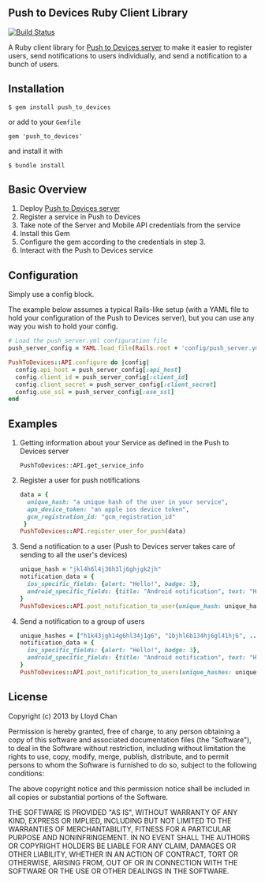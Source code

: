 Push to Devices Ruby Client Library
------------------------------

[![Build
Status](https://secure.travis-ci.org/lloydmeta/push_to_devices_rb.png)](http://travis-ci.org/lloydmeta/push_to_devices_rb)

A Ruby client library for [Push to Devices server](https://github.com/lloydmeta/push_to_devices) to make it easier to register users, send notifications to users individually, and send a notification to a bunch of users.

Installation
---------
    $ gem install push_to_devices

or add to your ``Gemfile``

    gem 'push_to_devices'

and install it with

    $ bundle install

Basic Overview
------------

1. Deploy [Push to Devices server](https://github.com/lloydmeta/push_to_devices)
2. Register a service in Push to Devices
3. Take note of the Server and Mobile API credentials from the service
4. Install this Gem
5. Configure the gem according to the credentials in step 3.
6. Interact with the Push to Devices service

Configuration
------------

Simply use a config block.

The example below assumes a typical Rails-like setup (with a YAML file to hold your configuration of the Push to Devices server), but you can use any way you wish to hold your config.

```Ruby
# Load the push_server.yml configuration file
push_server_config = YAML.load_file(Rails.root + 'config/push_server.yml')[rails_env].symbolize_keys

PushToDevices::API.configure do |config|
  config.api_host = push_server_config[:api_host]
  config.client_id = push_server_config[:client_id]
  config.client_secret = push_server_config[:client_secret]
  config.use_ssl = push_server_config[:use_ssl]
end
```

Examples
--------

1. Getting information about your Service as defined in the Push to Devices server

    `PushToDevices::API.get_service_info`

2. Register a user for push notifications

    ```Ruby
    data = {
      unique_hash: "a unique hash of the user in your service",
      apn_device_token: "an apple ios device token",
      gcm_registration_id: "gcm_registration_id"
     }
    PushToDevices::API.register_user_for_push(data)
    ```

3. Send a notification to a user (Push to Devices server takes care of sending to all the user's devices)

    ```Ruby
    unique_hash = "jkl4h6l4j36h3lj6ghjgk2jh"
    notification_data = {
      ios_specific_fields: {alert: "Hello!", badge: 3},
      android_specific_fields: {title: "Android notification", text: "Hello Android user!"}
    }
    PushToDevices::API.post_notification_to_user(unique_hash: unique_hash, notification_data: notification_data)
    ```

4. Send a notification to a group of users

    ```Ruby
    unique_hashes = ["h1k43jgh14g6hl34j1g6", "1bjhl6b134hj6gl41hj6", ...]
    notification_data = {
      ios_specific_fields: {alert: "Hello!", badge: 3},
      android_specific_fields: {title: "Android notification", text: "Hello Android user!"}
    }
    PushToDevices::API.post_notification_to_users(unique_hashes: unique_hashes, notification_data: notification_data)
    ```

## License

Copyright (c) 2013 by Lloyd Chan

Permission is hereby granted, free of charge, to any person obtaining a
copy of this software and associated documentation files (the
"Software"), to deal in the Software without restriction, including
without limitation the rights to use, copy, modify, merge, publish,
distribute, and to permit persons to whom the Software is furnished to do so, subject to
the following conditions:

The above copyright notice and this permission notice shall be included
in all copies or substantial portions of the Software.

THE SOFTWARE IS PROVIDED "AS IS", WITHOUT WARRANTY OF ANY KIND, EXPRESS
OR IMPLIED, INCLUDING BUT NOT LIMITED TO THE WARRANTIES OF
MERCHANTABILITY, FITNESS FOR A PARTICULAR PURPOSE AND NONINFRINGEMENT.
IN NO EVENT SHALL THE AUTHORS OR COPYRIGHT HOLDERS BE LIABLE FOR ANY
CLAIM, DAMAGES OR OTHER LIABILITY, WHETHER IN AN ACTION OF CONTRACT,
TORT OR OTHERWISE, ARISING FROM, OUT OF OR IN CONNECTION WITH THE
SOFTWARE OR THE USE OR OTHER DEALINGS IN THE SOFTWARE.